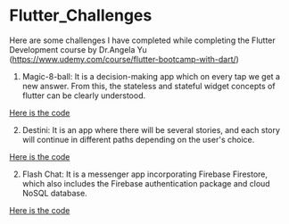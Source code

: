 # Flutter_Challenges
Here are some challenges I have completed while completing the Flutter Development course by Dr.Angela Yu (https://www.udemy.com/course/flutter-bootcamp-with-dart/)

1) Magic-8-ball:
It is a decision-making app which on every tap we get a new answer. From this, the stateless and stateful widget concepts of flutter can be clearly understood.

<a href="https://github.com/Snaholata/Magic-8-Ball.git">Here is the code</a>

2) Destini:
It is an app where there will be several stories, and each story will continue in different paths depending on the user's choice.

<a href="https://github.com/Snaholata/Destini.git">Here is the code</a>

2) Flash Chat:
It is a messenger app incorporating Firebase Firestore, which also includes the Firebase authentication package and cloud NoSQL database.

<a href="https://github.com/Snaholata/Flash_Chat.git">Here is the code</a>
